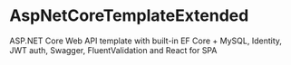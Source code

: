 # AspNetCoreTemplateExtended
ASP.NET Core Web API template with built-in EF Core + MySQL, Identity, JWT auth, Swagger, FluentValidation and React for SPA
